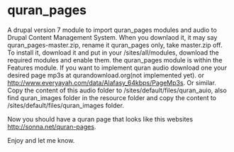 quran_pages
===========

A drupal version 7 module to import quran_pages modules  and audio to Drupal Content Management System. When you downlaod it, it may say quran_pages-master.zip, rename it quran_pages only, take master.zip off.
To install it, download it and put in your /sites/all/modules, 
download the required modules and enable them. the quran_pages module is within the Features module.
If you want to implement quran audio download one your desired page mp3s at qurandownload.org(not implemented yet). or http://www.everyayah.com/data/Alafasy_64kbps/PageMp3s. Or similar. Copy the content of this audio folder to /sites/default/files/quran_auio, also find quran_images folder in the resource folder and copy the content to /sites/default/files/quran_images folder.

Now you should have a quran page that looks like this websites http://sonna.net/quran-pages.

Enjoy and let me know.

